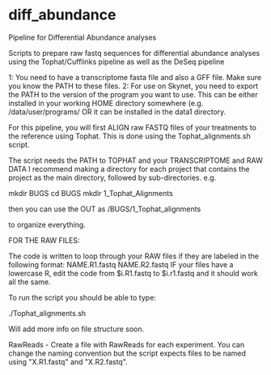 # diff_abundance
Pipeline for Differential Abundance analyses

Scripts to prepare raw fastq sequences for differential abundance analyses using the Tophat/Cufflinks pipeline as well as the DeSeq pipeline 

1: You need to have a transcriptome fasta file and also a GFF file. Make sure you know the PATH to these files.
2: For use on Skynet, you need to export the PATH to the version of the program you want to use. This can be either installed in your working HOME directory somewhere (e.g. /data/user/programs/ OR it can be installed in the data1 directory.

For this pipeline, you will first ALIGN raw FASTQ files of your treatments to the reference using Tophat. This is done using the 
Tophat_alignments.sh script. 

The script needs the PATH to TOPHAT and your TRANSCRIPTOME and RAW DATA
I recommend making a directory for each project that contains the project as the main directory, followed by sub-directories.
e.g. 

mkdir BUGS
cd BUGS
mkdir 1_Tophat_Alignments

then you can use the OUT as /BUGS/1_Tophat_alignments

to organize everything. 

FOR THE RAW FILES:

The code is written to loop through your RAW files if they are labeled in the following format: NAME.R1.fastq NAME.R2.fastq
IF your files have a lowercase R, edit the code from $i.R1.fastq to $i.r1.fastq and it should work all the same.

To run the script you should be able to type:

./Tophat_alignments.sh


Will add more info on file structure soon. 

RawReads - Create a file with RawReads for each experiment. You can change the naming convention but the script expects files to be named using "X.R1.fastq" and "X.R2.fastq". 
